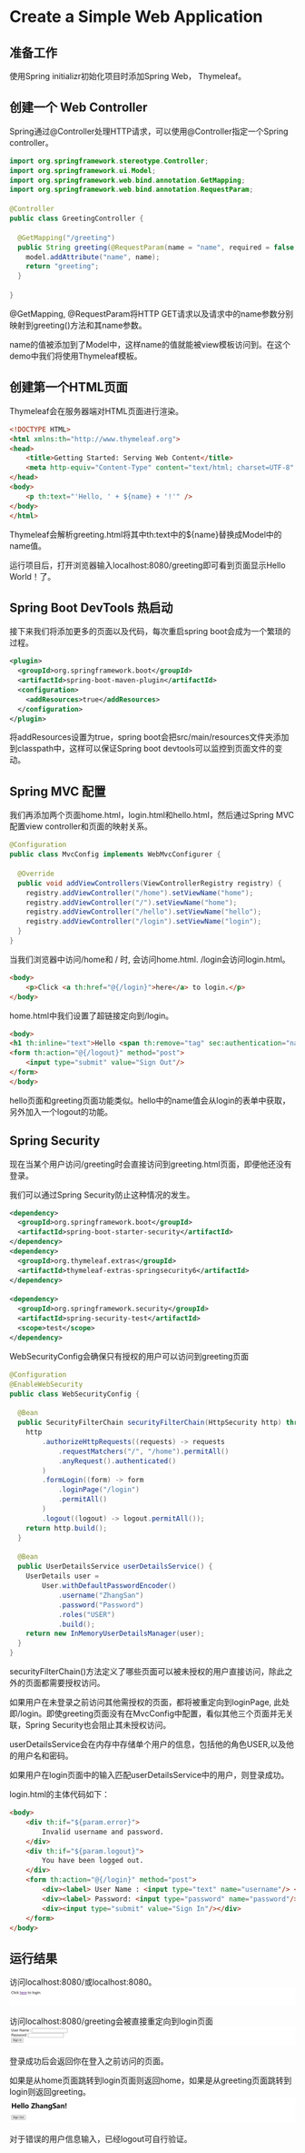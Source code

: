 # Create a Simple Web Application

## 准备工作

使用Spring initializr初始化项目时添加Spring Web， Thymeleaf。

## 创建一个 Web Controller

Spring通过@Controller处理HTTP请求，可以使用@Controller指定一个Spring controller。
```java
import org.springframework.stereotype.Controller;
import org.springframework.ui.Model;
import org.springframework.web.bind.annotation.GetMapping;
import org.springframework.web.bind.annotation.RequestParam;

@Controller
public class GreetingController {

  @GetMapping("/greeting")
  public String greeting(@RequestParam(name = "name", required = false, defaultValue = "World") String name, Model model) {
    model.addAttribute("name", name);
    return "greeting";
  }

}
```
@GetMapping, @RequestParam将HTTP GET请求以及请求中的name参数分别映射到greeting()方法和其name参数。

name的值被添加到了Model中，这样name的值就能被view模板访问到。在这个demo中我们将使用Thymeleaf模板。

## 创建第一个HTML页面

Thymeleaf会在服务器端对HTML页面进行渲染。
```html
<!DOCTYPE HTML>
<html xmlns:th="http://www.thymeleaf.org">
<head> 
    <title>Getting Started: Serving Web Content</title> 
    <meta http-equiv="Content-Type" content="text/html; charset=UTF-8" />
</head>
<body>
    <p th:text="'Hello, ' + ${name} + '!'" />
</body>
</html>
```
Thymeleaf会解析greeting.html将其中th:text中的${name}替换成Model中的name值。

运行项目后，打开浏览器输入localhost:8080/greeting即可看到页面显示Hello World！了。

## Spring Boot DevTools 热启动

接下来我们将添加更多的页面以及代码，每次重启spring boot会成为一个繁琐的过程。

```xml
<plugin>
  <groupId>org.springframework.boot</groupId>
  <artifactId>spring-boot-maven-plugin</artifactId>
  <configuration>
    <addResources>true</addResources>
  </configuration>
</plugin>
```
将addResources设置为true，spring boot会把src/main/resources文件夹添加到classpath中，这样可以保证Spring boot devtools可以监控到页面文件的变动。

## Spring MVC 配置

我们再添加两个页面home.html，login.html和hello.html，然后通过Spring MVC配置view controller和页面的映射关系。

```java
@Configuration
public class MvcConfig implements WebMvcConfigurer {

  @Override
  public void addViewControllers(ViewControllerRegistry registry) {
    registry.addViewController("/home").setViewName("home");
    registry.addViewController("/").setViewName("home");
    registry.addViewController("/hello").setViewName("hello");
    registry.addViewController("/login").setViewName("login");
  }
}
```
当我们浏览器中访问/home和 / 时, 会访问home.html. /login会访问login.html。

```html
<body>
    <p>Click <a th:href="@{/login}">here</a> to login.</p>
</body>
```
home.html中我们设置了超链接定向到/login。

```html
<body>
<h1 th:inline="text">Hello <span th:remove="tag" sec:authentication="name">thymeleaf</span>!</h1>
<form th:action="@{/logout}" method="post">
    <input type="submit" value="Sign Out"/>
</form>
</body>
```
hello页面和greeting页面功能类似。hello中的name值会从login的表单中获取，另外加入一个logout的功能。

## Spring Security

现在当某个用户访问/greeting时会直接访问到greeting.html页面，即便他还没有登录。

我们可以通过Spring Security防止这种情况的发生。
```xml
<dependency>
  <groupId>org.springframework.boot</groupId>
  <artifactId>spring-boot-starter-security</artifactId>
</dependency>
<dependency>
  <groupId>org.thymeleaf.extras</groupId>
  <artifactId>thymeleaf-extras-springsecurity6</artifactId>
</dependency>

<dependency>
  <groupId>org.springframework.security</groupId>
  <artifactId>spring-security-test</artifactId>
  <scope>test</scope>
</dependency>
```

WebSecurityConfig会确保只有授权的用户可以访问到greeting页面
```java
@Configuration
@EnableWebSecurity
public class WebSecurityConfig {

  @Bean
  public SecurityFilterChain securityFilterChain(HttpSecurity http) throws Exception {
    http
        .authorizeHttpRequests((requests) -> requests
            .requestMatchers("/", "/home").permitAll()
            .anyRequest().authenticated()
        )
        .formLogin((form) -> form
            .loginPage("/login")
            .permitAll()
        )
        .logout((logout) -> logout.permitAll());
    return http.build();
  }

  @Bean
  public UserDetailsService userDetailsService() {
    UserDetails user =
        User.withDefaultPasswordEncoder()
            .username("ZhangSan")
            .password("Password")
            .roles("USER")
            .build();
    return new InMemoryUserDetailsManager(user);
  }
}
```
securityFilterChain()方法定义了哪些页面可以被未授权的用户直接访问，除此之外的页面都需要授权访问。

如果用户在未登录之前访问其他需授权的页面，都将被重定向到loginPage, 此处即/login。即使greeting页面没有在MvcConfig中配置，看似其他三个页面并无关联，Spring Security也会阻止其未授权访问。

userDetailsService会在内存中存储单个用户的信息，包括他的角色USER,以及他的用户名和密码。

如果用户在login页面中的输入匹配userDetailsService中的用户，则登录成功。

login.html的主体代码如下：
```html
<body>
    <div th:if="${param.error}">
        Invalid username and password.
    </div>
    <div th:if="${param.logout}">
        You have been logged out.
    </div>
    <form th:action="@{/login}" method="post">
        <div><label> User Name : <input type="text" name="username"/> </label></div>
        <div><label> Password: <input type="password" name="password"/> </label></div>
        <div><input type="submit" value="Sign In"/></div>
    </form>
</body>
```

## 运行结果

访问localhost:8080/或localhost:8080。
![img1.png](img1.png)

访问localhost:8080/greeting会被直接重定向到login页面
![img2.png](img2.png)

登录成功后会返回你在登入之前访问的页面。

如果是从home页面跳转到login页面则返回home，如果是从greeting页面跳转到login则返回greeting。
![img.png3](img3.png)

对于错误的用户信息输入，已经logout可自行验证。
